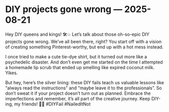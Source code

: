 # DIY projects gone wrong — 2025-08-21

Hey DIY queens and kings! 🛠️💥 Let’s talk about those oh-so-epic DIY projects gone wrong. We’ve all been there, right? You start off with a vision of creating something Pinterest-worthy, but end up with a hot mess instead. 

I once tried to make a cute tie-dye shirt, but it turned out more like a psychedelic disaster. And don’t even get me started on the time I attempted a homemade lip scrub that ended up smelling like expired coconut milk. Yikes. 

But hey, here’s the silver lining: these DIY fails teach us valuable lessons like “always read the instructions” and “maybe leave it to the professionals”. So don’t sweat it if your project doesn’t turn out as planned. Embrace the imperfections and remember, it’s all part of the creative journey. Keep DIY-ing, my friends! 🔨✨ #DIYFail #NailedItNot